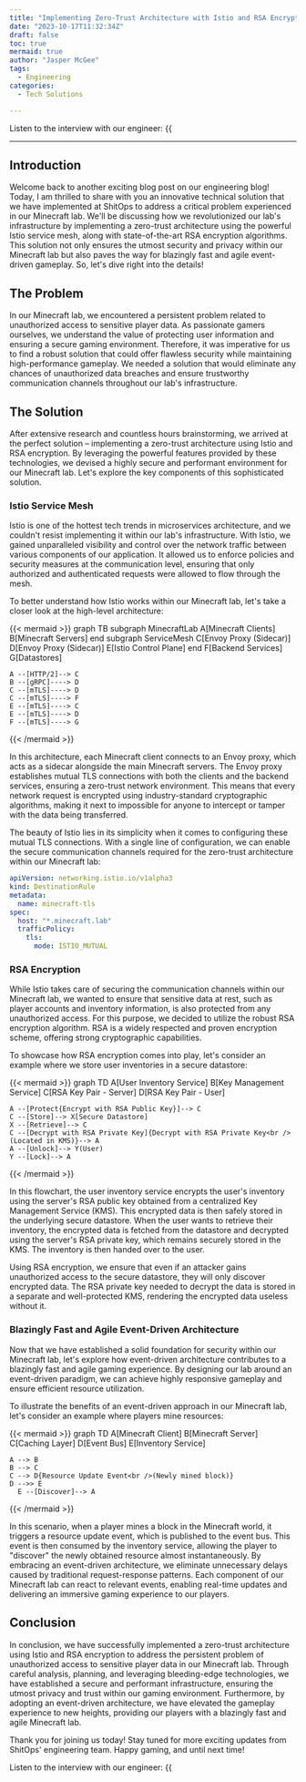 ```yaml
---
title: "Implementing Zero-Trust Architecture with Istio and RSA Encryption for a Blazingly Fast and Agile Event-Driven Minecraft Lab"
date: "2023-10-17T11:32:34Z"
draft: false
toc: true
mermaid: true
author: "Jasper McGee"
tags:
  - Engineering
categories:
  - Tech Solutions

---
```


Listen to the interview with our engineer: {{<audio src="https://s3.chaops.de/shitops/podcasts/implementing-zero-trust-architecture-with-istio-and-rsa-encryption-for-a-blazingly-fast-and-agile-event-driven-minecraft-lab.mp3" class="audio">}}

---

## Introduction

Welcome back to another exciting blog post on our engineering blog! Today, I am thrilled to share with you an innovative technical solution that we have implemented at ShitOps to address a critical problem experienced in our Minecraft lab. We'll be discussing how we revolutionized our lab's infrastructure by implementing a zero-trust architecture using the powerful Istio service mesh, along with state-of-the-art RSA encryption algorithms. This solution not only ensures the utmost security and privacy within our Minecraft lab but also paves the way for blazingly fast and agile event-driven gameplay. So, let's dive right into the details!

## The Problem

In our Minecraft lab, we encountered a persistent problem related to unauthorized access to sensitive player data. As passionate gamers ourselves, we understand the value of protecting user information and ensuring a secure gaming environment. Therefore, it was imperative for us to find a robust solution that could offer flawless security while maintaining high-performance gameplay. We needed a solution that would eliminate any chances of unauthorized data breaches and ensure trustworthy communication channels throughout our lab's infrastructure.

## The Solution

After extensive research and countless hours brainstorming, we arrived at the perfect solution – implementing a zero-trust architecture using Istio and RSA encryption. By leveraging the powerful features provided by these technologies, we devised a highly secure and performant environment for our Minecraft lab. Let's explore the key components of this sophisticated solution.

### Istio Service Mesh

Istio is one of the hottest tech trends in microservices architecture, and we couldn't resist implementing it within our lab's infrastructure. With Istio, we gained unparalleled visibility and control over the network traffic between various components of our application. It allowed us to enforce policies and security measures at the communication level, ensuring that only authorized and authenticated requests were allowed to flow through the mesh.

To better understand how Istio works within our Minecraft lab, let's take a closer look at the high-level architecture:

{{< mermaid >}}
  graph TB
    subgraph MinecraftLab
      A[Minecraft Clients]
      B[Minecraft Servers]
    end
    subgraph ServiceMesh
      C[Envoy Proxy (Sidecar)]
      D[Envoy Proxy (Sidecar)]
      E[Istio Control Plane]
    end
    F[Backend Services]
    G[Datastores]
  
    A --[HTTP/2]--> C
    B --[gRPC]----> D
    C --[mTLS]----> D
    C --[mTLS]----> F
    E --[mTLS]----> C
    E --[mTLS]----> D
    F --[mTLS]----> G
{{< /mermaid >}}

In this architecture, each Minecraft client connects to an Envoy proxy, which acts as a sidecar alongside the main Minecraft servers. The Envoy proxy establishes mutual TLS connections with both the clients and the backend services, ensuring a zero-trust network environment. This means that every network request is encrypted using industry-standard cryptographic algorithms, making it next to impossible for anyone to intercept or tamper with the data being transferred.

The beauty of Istio lies in its simplicity when it comes to configuring these mutual TLS connections. With a single line of configuration, we can enable the secure communication channels required for the zero-trust architecture within our Minecraft lab:

```yaml
apiVersion: networking.istio.io/v1alpha3
kind: DestinationRule
metadata:
  name: minecraft-tls
spec:
  host: "*.minecraft.lab"
  trafficPolicy:
    tls:
      mode: ISTIO_MUTUAL
```

### RSA Encryption

While Istio takes care of securing the communication channels within our Minecraft lab, we wanted to ensure that sensitive data at rest, such as player accounts and inventory information, is also protected from any unauthorized access. For this purpose, we decided to utilize the robust RSA encryption algorithm. RSA is a widely respected and proven encryption scheme, offering strong cryptographic capabilities.

To showcase how RSA encryption comes into play, let's consider an example where we store user inventories in a secure datastore:

{{< mermaid >}}
  graph TD
    A[User Inventory Service]
    B[Key Management Service]
    C[RSA Key Pair - Server]
    D[RSA Key Pair - User]
    
    A --[Protect{Encrypt with RSA Public Key}]--> C
    C --[Store]--> X[Secure Datastore]
    X --[Retrieve]--> C
    C --[Decrypt with RSA Private Key]{Decrypt with RSA Private Key<br />(Located in KMS)}--> A
    A --[Unlock]--> Y(User)
    Y --[Lock]--> A
{{< /mermaid >}}

In this flowchart, the user inventory service encrypts the user's inventory using the server's RSA public key obtained from a centralized Key Management Service (KMS). This encrypted data is then safely stored in the underlying secure datastore. When the user wants to retrieve their inventory, the encrypted data is fetched from the datastore and decrypted using the server's RSA private key, which remains securely stored in the KMS. The inventory is then handed over to the user.

Using RSA encryption, we ensure that even if an attacker gains unauthorized access to the secure datastore, they will only discover encrypted data. The RSA private key needed to decrypt the data is stored in a separate and well-protected KMS, rendering the encrypted data useless without it.

### Blazingly Fast and Agile Event-Driven Architecture

Now that we have established a solid foundation for security within our Minecraft lab, let's explore how event-driven architecture contributes to a blazingly fast and agile gaming experience. By designing our lab around an event-driven paradigm, we can achieve highly responsive gameplay and ensure efficient resource utilization.

To illustrate the benefits of an event-driven approach in our Minecraft lab, let's consider an example where players mine resources:

{{< mermaid >}}
  graph TD
    A[Minecraft Client]
    B[Minecraft Server]
    C[Caching Layer]
    D[Event Bus]
    E[Inventory Service]
    
    A --> B
    B --> C
    C --> D{Resource Update Event<br />(Newly mined block)}
    D -->> E
      E --[Discover]--> A
{{< /mermaid >}}

In this scenario, when a player mines a block in the Minecraft world, it triggers a resource update event, which is published to the event bus. This event is then consumed by the inventory service, allowing the player to "discover" the newly obtained resource almost instantaneously. By embracing an event-driven architecture, we eliminate unnecessary delays caused by traditional request-response patterns. Each component of our Minecraft lab can react to relevant events, enabling real-time updates and delivering an immersive gaming experience to our players.

## Conclusion

In conclusion, we have successfully implemented a zero-trust architecture using Istio and RSA encryption to address the persistent problem of unauthorized access to sensitive player data in our Minecraft lab. Through careful analysis, planning, and leveraging bleeding-edge technologies, we have established a secure and performant infrastructure, ensuring the utmost privacy and trust within our gaming environment. Furthermore, by adopting an event-driven architecture, we have elevated the gameplay experience to new heights, providing our players with a blazingly fast and agile Minecraft lab.

Thank you for joining us today! Stay tuned for more exciting updates from ShitOps' engineering team. Happy gaming, and until next time!

Listen to the interview with our engineer: {{<audio src="https://s3.chaops.de/shitops/podcasts/implementing-zero-trust-architecture-with-istio-and-rsa-encryption-for-a-blazingly-fast-and-agile-event-driven-minecraft-lab.mp3" class="audio">}}
